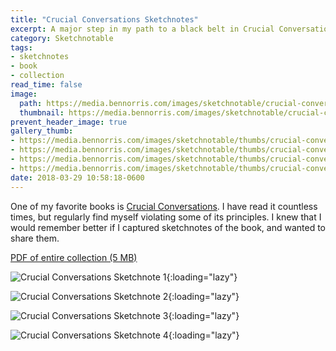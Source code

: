 ```yaml
---
title: "Crucial Conversations Sketchnotes"
excerpt: A major step in my path to a black belt in Crucial Conversations
category: Sketchnotable
tags:
- sketchnotes
- book
- collection
read_time: false
image: 
  path: https://media.bennorris.com/images/sketchnotable/crucial-conversations/crucial-conversations-sketchnote-1.jpg
  thumbnail: https://media.bennorris.com/images/sketchnotable/crucial-conversations/crucial-conversations-sketchnote-1.jpg
prevent_header_image: true
gallery_thumb:
- https://media.bennorris.com/images/sketchnotable/thumbs/crucial-conversations-sketchnote-1.jpg
- https://media.bennorris.com/images/sketchnotable/thumbs/crucial-conversations-sketchnote-2.jpg
- https://media.bennorris.com/images/sketchnotable/thumbs/crucial-conversations-sketchnote-3.jpg
- https://media.bennorris.com/images/sketchnotable/thumbs/crucial-conversations-sketchnote-4.jpg
date: 2018-03-29 10:58:18-0600
---
```


One of my favorite books is [Crucial Conversations](https://amzn.to/2E4AOAg). I have read it countless times, but regularly find myself violating some of its principles. I knew that I would remember better if I captured sketchnotes of the book, and wanted to share them.

[PDF of entire collection (5 MB)](https://media.bennorris.com/images/sketchnotable/crucial-conversations/crucial-conversations-sketchnotes.pdf)

![Crucial Conversations Sketchnote 1](https://media.bennorris.com/images/sketchnotable/crucial-conversations/crucial-conversations-sketchnote-1.jpg){:loading="lazy"}

![Crucial Conversations Sketchnote 2](https://media.bennorris.com/images/sketchnotable/crucial-conversations/crucial-conversations-sketchnote-2.jpg){:loading="lazy"}

![Crucial Conversations Sketchnote 3](https://media.bennorris.com/images/sketchnotable/crucial-conversations/crucial-conversations-sketchnote-3.jpg){:loading="lazy"}

![Crucial Conversations Sketchnote 4](https://media.bennorris.com/images/sketchnotable/crucial-conversations/crucial-conversations-sketchnote-4.jpg){:loading="lazy"}
